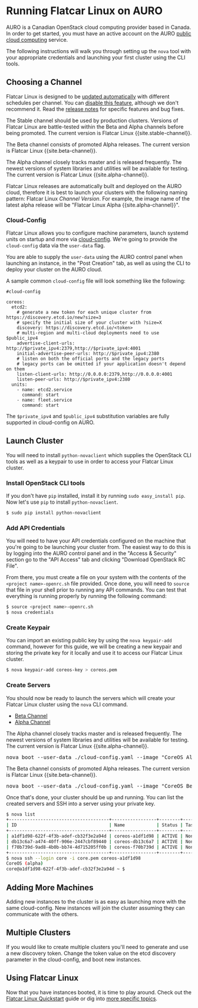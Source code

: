 # Running Flatcar Linux on AURO

AURO is a Canadian OpenStack cloud computing provider based in Canada. In order to get started, you must have an active account on the AURO [public cloud computing][cloud-compute] service.

The following instructions will walk you through setting up the `nova` tool with your appropriate credentials and launching your first cluster using the CLI tools.

[cloud-compute]: https://www.auro.io/public_cloud_hosting/product

## Choosing a Channel

Flatcar Linux is designed to be [updated automatically](https://coreos.com/why/#updates) with different schedules per channel. You can [disable this feature](update-strategies.md), although we don't recommend it. Read the [release notes](https://coreos.com/releases) for specific features and bug fixes.

The Stable channel should be used by production clusters. Versions of Flatcar Linux are battle-tested within the Beta and Alpha channels before being promoted. The current version is Flatcar Linux {{site.stable-channel}}.

The Beta channel consists of promoted Alpha releases. The current version is Flatcar Linux {{site.beta-channel}}.

The Alpha channel closely tracks master and is released frequently. The newest versions of system libraries and utilities will be available for testing. The current version is Flatcar Linux {{site.alpha-channel}}.

Flatcar Linux releases are automatically built and deployed on the AURO cloud, therefore it is best to launch your clusters with the following naming pattern: Flatcar Linux _Channel_ _Version_. For example, the image name of the latest alpha release will be "Flatcar Linux Alpha {{site.alpha-channel}}".


### Cloud-Config

Flatcar Linux allows you to configure machine parameters, launch systemd units on startup and more via [cloud-config][cloud-config]. We're going to provide the `cloud-config` data via the `user-data` flag.

[cloud-config]: https://github.com/coreos/coreos-cloudinit/blob/master/Documentation/cloud-config.md

You are able to supply the `user-data` using the AURO control panel when launching an instance, in the "Post Creation" tab, as well as using the CLI to deploy your cluster on the AURO cloud.

A sample common `cloud-config` file will look something like the following:

```cloud-config
#cloud-config

coreos:
  etcd2:
    # generate a new token for each unique cluster from https://discovery.etcd.io/new?size=3
    # specify the initial size of your cluster with ?size=X
    discovery: https://discovery.etcd.io/<token>
    # multi-region and multi-cloud deployments need to use $public_ipv4
    advertise-client-urls: http://$private_ipv4:2379,http://$private_ipv4:4001
    initial-advertise-peer-urls: http://$private_ipv4:2380
    # listen on both the official ports and the legacy ports
    # legacy ports can be omitted if your application doesn't depend on them
    listen-client-urls: http://0.0.0.0:2379,http://0.0.0.0:4001
    listen-peer-urls: http://$private_ipv4:2380
  units:
    - name: etcd2.service
      command: start
    - name: fleet.service
      command: start
```

The `$private_ipv4` and `$public_ipv4` substitution variables are fully supported in cloud-config on AURO.

## Launch Cluster

You will need to install `python-novaclient` which supplies the OpenStack CLI tools as well as a keypair to use in order to access your Flatcar Linux cluster.

### Install OpenStack CLI tools

If you don't have `pip` installed, install it by running `sudo easy_install pip`. Now let's use `pip` to install `python-novaclient`.

```sh
$ sudo pip install python-novaclient
```

### Add API Credentials

You will need to have your API credentials configured on the machine that you're going to be launching your cluster from. The easiest way to do this is by logging into the AURO control panel and in the "Access & Security" section go to the "API Access" tab and clicking "Download OpenStack RC File".

From there, you must create a file on your system with the contents of the `<project name>-openrc.sh` file provided. Once done, you will need to `source` that file in your shell prior to running any API commands. You can test that everything is running properly by running the following command:

```sh
$ source <project name>-openrc.sh
$ nova credentials
```

### Create Keypair

You can import an existing public key by using the `nova keypair-add` command, however for this guide, we will be creating a new keypair and storing the private key for it locally and use it to access our Flatcar Linux cluster.

```sh
$ nova keypair-add coreos-key > coreos.pem
```

### Create Servers

You should now be ready to launch the servers which will create your Flatcar Linux cluster using the `nova` CLI command.

<div id="AURO-create">
  <ul class="nav nav-tabs">
    <li class="active"><a href="#beta-create" data-toggle="tab">Beta Channel</a></li>
    <li><a href="#alpha-create" data-toggle="tab">Alpha Channel</a></li>
  </ul>
  <div class="tab-content coreos-docs-image-table">
    <div class="tab-pane" id="alpha-create">
      <p>The Alpha channel closely tracks master and is released frequently. The newest versions of system libraries and utilities will be available for testing. The current version is Flatcar Linux {{site.alpha-channel}}.</p>
      <pre>nova boot --user-data ./cloud-config.yaml --image "CoreOS Alpha {{site.alpha-channel}}" --key-name coreos-key --flavor standard-1 --num-instances 3 --security-groups default coreos</pre>
    </div>
    <div class="tab-pane active" id="beta-create">
      <p>The Beta channel consists of promoted Alpha releases. The current version is Flatcar Linux {{site.beta-channel}}.</p>
      <pre>nova boot --user-data ./cloud-config.yaml --image "CoreOS Beta {{site.beta-channel}}" --key-name coreos-key --flavor standard-1 --num-instances 3 --security-groups default coreos</pre>
    </div>
  </div>
</div>

Once that's done, your cluster should be up and running. You can list the created servers and SSH into a server using your private key.

```sh
$ nova list
+--------------------------------------+-----------------+--------+------------+-------------+---------------------------------------+
| ID                                   | Name            | Status | Task State | Power State | Networks                              |
+--------------------------------------+-----------------+--------+------------+-------------+---------------------------------------+
| a1df1d98-622f-4f3b-adef-cb32f3e2a94d | coreos-a1df1d98 | ACTIVE | None       | Running     | public=104.36.x.x; private=172.22.x.x |
| db13c6a7-a474-40ff-906e-2447cbf89440 | coreos-db13c6a7 | ACTIVE | None       | Running     | public=104.36.x.x; private=172.22.x.x |
| f70b739d-9ad8-4b0b-bb74-4d715205ff0b | coreos-f70b739d | ACTIVE | None       | Running     | public=104.36.x.x; private=172.22.x.x |
+--------------------------------------+-----------------+--------+------------+-------------+---------------------------------------+
$ nova ssh --login core -i core.pem coreos-a1df1d98
CoreOS (alpha)
core@a1df1d98-622f-4f3b-adef-cb32f3e2a94d ~ $
```

## Adding More Machines

Adding new instances to the cluster is as easy as launching more with the same cloud-config. New instances will join the cluster assuming they can communicate with the others.

## Multiple Clusters

If you would like to create multiple clusters you'll need to generate and use a new discovery token. Change the token value on the etcd discovery parameter in the cloud-config, and boot new instances.

## Using Flatcar Linux

Now that you have instances booted, it is time to play around. Check out the [Flatcar Linux Quickstart](quickstart.md) guide or dig into [more specific topics](https://coreos.com/docs).
